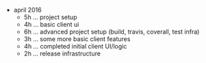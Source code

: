 
* april 2016
  * 5h ... project setup
  * 4h ... basic client ui
  * 6h ... advanced project setup (build, travis, coverall, test infra)
  * 3h ... some more basic client features
  * 4h ... completed initial client UI/logic
  * 2h ... release infrastructure